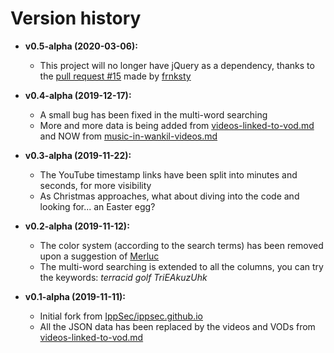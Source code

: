 # Version history #

  * **v0.5-alpha (2020-03-06):**
    * This project will no longer have jQuery as a dependency, thanks to the [pull request #15](https://github.com/IppSec/ippsec.github.io/pull/15) made by [frnksty](https://github.com/frnkst)

  * **v0.4-alpha (2019-12-17):**
    * A small bug has been fixed in the multi-word searching
    * More and more data is being added from [videos-linked-to-vod.md](../../../Wankil/blob/master/videos-linked-to-vod.md) and NOW from [music-in-wankil-videos.md](../../../Wankil/blob/master/music-in-wankil-videos.md)

  * **v0.3-alpha (2019-11-22):**
    * The YouTube timestamp links have been split into minutes and seconds, for more visibility
    * As Christmas approaches, what about diving into the code and looking for... an Easter egg?

  * **v0.2-alpha (2019-11-12):**
    * The color system (according to the search terms) has been removed upon a suggestion of [Merluc](https://twitter.com/Merluc21)
    * The multi-word searching is extended to all the columns, you can try the keywords: _terracid golf TriEAkuzUhk_

  * **v0.1-alpha (2019-11-11):**
    * Initial fork from [IppSec/ippsec.github.io](https://github.com/IppSec/ippsec.github.io)
    * All the JSON data has been replaced by the videos and VODs from [videos-linked-to-vod.md](../../../Wankil/blob/master/videos-linked-to-vod.md)

